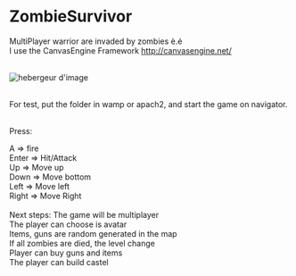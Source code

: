 ZombieSurvivor
==============

MultiPlayer warrior are invaded by zombies è.é <br>
I use the CanvasEngine Framework http://canvasengine.net/<br><br>

<img src="http://nsa33.casimages.com/img/2014/05/24/140524102010727002.png" alt="hebergeur d'image" border="0"/><br><br>

For test, put the folder in wamp or apach2, and start the game on navigator.
<br><br>

Press:<br>

A => fire<br>
Enter => Hit/Attack<br>
Up => Move up<br>
Down => Move bottom<br>
Left => Move left<br>
Right => Move Right
<br>
<br>
Next steps:
The game will be multiplayer<br>
The player can choose is avatar<br>
Items, guns are random generated in the map<br>
If all zombies are died, the level change<br>
Player can buy guns and items<br>
The player can build castel

